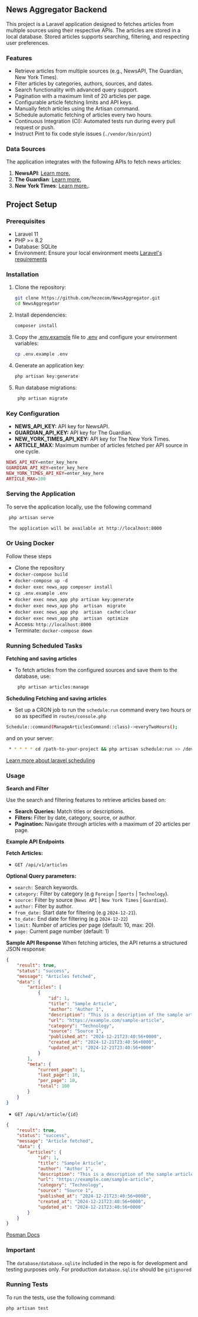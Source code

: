 

## News Aggregator Backend

This project is a Laravel application designed to fetches articles from multiple sources using their respective APIs.
 The articles are stored in a local database. Stored articles supports searching, filtering, and respecting user preferences.

### Features

- Retrieve articles from multiple sources (e.g., NewsAPI, The Guardian, New York Times).
- Filter articles by categories, authors, sources, and dates.
- Search functionality with advanced query support.
- Pagination with a maximum limit of 20 articles per page.
- Configurable article fetching limits and API keys.
- Manually fetch articles using the Artisan command.
- Schedule automatic fetching of articles every two hours.
- Continuous Integration (CI): Automated tests run during every pull request or push.
- Instruct Pint to fix code style issues (`./vendor/bin/pint`)

### Data Sources

The application integrates with the following APIs to fetch news articles:

1. **NewsAPI**: [Learn more.](https://newsapi.org/docs)
4. **The Guardian**: [Learn more.](https://open-platform.theguardian.com/documentation/)
5. **New York Times**: [Learn more.](https://developer.nytimes.com/docs/articlesearch-product/1/overview).


## Project Setup

### Prerequisites

- Laravel 11
- PHP >= 8.2
- Database: SQLite
- Environment: Ensure your local environment meets [ Laravel's requirements](https://laravel.com/docs/11.x/deployment)

### Installation

1. Clone the repository:
    ```sh
    git clone https://github.com/hezecom/NewsAggregator.git
    cd NewsAggregator
    ```

2. Install dependencies:
    ```sh
    composer install
    ```

3. Copy the [.env.example](http://_vscodecontentref_/0) file to [.env](http://_vscodecontentref_/1) and configure your environment variables:
    ```sh
    cp .env.example .env
    ```

4. Generate an application key:
    ```sh
    php artisan key:generate
    ```

5. Run database migrations:
    ```sh
     php artisan migrate
    ```

### Key Configuration

- **NEWS_API_KEY:** API key for NewsAPI.
- **GUARDIAN_API_KEY:** API key for The Guardian.
- **NEW_YORK_TIMES_API_KEY:** API key for The New York Times.
- **ARTICLE_MAX:** Maximum number of articles fetched per API source in one cycle.

```php
NEWS_API_KEY=enter_key_here
GUARDIAN_API_KEY=enter_key_here
NEW_YORK_TIMES_API_KEY=enter_key_here
ARTICLE_MAX=100
```

### Serving the Application
To serve the application locally, use the following command
   ```sh
    php artisan serve

    The application will be available at http://localhost:8000
   ```
### Or Using Docker

Follow these steps

 - Clone the repository
 - `docker-compose build`
 - `docker-compose up -d` 
 - `docker exec news_app composer install`
 - `cp .env.example .env`
 - `docker exec news_app php artisan key:generate`
 - `docker exec news_app php  artisan  migrate`
 - `docker exec news_app php  artisan  cache:clear`
 - `docker exec news_app php  artisan  optimize`
 - Access: `http://localhost:8000`
 - Terminate: `docker-compose down`


### Running Scheduled Tasks

**Fetching and saving articles**

- To fetch articles from the configured sources and save them to the database, use:
   ```sh
    php artisan articles:manage
   ```

**Scheduling Fetching and saving articles** 
- Set up a CRON job to run the `schedule:run` command every two hours or so as specified in `routes/console.php`

```sh
Schedule::command(ManageArticlesCommand::class)->everyTwoHours();
``` 
and on your server:
   ```sh
    * * * * * cd /path-to-your-project && php artisan schedule:run >> /dev/null 2>&1
   ``` 
[ Learn more about laravel scheduling](https://laravel.com/docs/11.x/scheduling)

### Usage

**Search and Filter**

Use the search and filtering features to retrieve articles based on:

- **Search Queries:** Match titles or descriptions.
- **Filters:** Filter by date, category, source, or author.
- **Pagination:** Navigate through articles with a maximum of 20 articles per page.

**Example API Endpoints**

**Fetch Articles:** 
- `GET /api/v1/articles`

**Optional Query parameters:**

- `search:` Search keywords.
- `category:` Filter by category (e.g `Foreign` | `Sports`  | `Technology`).
- `source:` Filter by source (`News API` | `New York Times` | `Guardian`).
- `author:` Filter by author.
- `from_date:` Start date for filtering (e.g `2024-12-21`).
- `to_date:` End date for filtering (e.g `2024-12-22`)
- `limit:` Number of articles per page (default: 10, max: 20).
- `page:` Current page number (default: 1)

**Sample API Response**
When fetching articles, the API returns a structured JSON response:
```json
{
    "result": true,
    "status": "success",
    "message": "Articles fetched",
    "data": {
        "articles": [
            {
                "id": 1,
                "title": "Sample Article",
                "author": "Author 1",
                "description": "This is a description of the sample article.",
                "url": "https://example.com/sample-article",
                "category": "Technology",
                "source": "Source 1",
                "published_at": "2024-12-21T23:40:56+0000",
                "created_at": "2024-12-21T23:40:56+0000",
                "updated_at": "2024-12-21T23:40:56+0000"
            }
        ],
        "meta": {
            "current_page": 1,
            "last_page": 10,
            "per_page": 10,
            "total": 100
        }
    }
}
```

- `GET /api/v1/article/{id}`
```json
{
    "result": true,
    "status": "success",
    "message": "Article fetched",
    "data": {
        "articles": {
            "id": 1,
            "title": "Sample Article",
            "author": "Author 1",
            "description": "This is a description of the sample article.",
            "url": "https://example.com/sample-article",
            "category": "Technology",
            "source": "Source 1",
            "published_at": "2024-12-21T23:40:56+0000",
            "created_at": "2024-12-21T23:40:56+0000",
            "updated_at": "2024-12-21T23:40:56+0000"
        }
    }
}

```

[Posman Docs](https://documenter.getpostman.com/view/8772623/2sAYJ4hzpw)

### Important
The `database/database.sqlite` included in the repo is for development and testing purposes only. 
For production `database.sqlite` should be `gitignored`

### Running Tests

To run the tests, use the following command:
```sh
php artisan test
